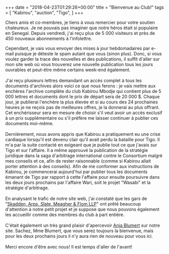 +++
date = "2018-04-23T01:29:26+00:00"
title = "Bienvenue au Club!"
tags = [
    "Kabirou",
    "auction",
    "Tigo",
]
+++

Chers amis et co-membres, je tiens à vous remercier pour votre soutien chaleureux. Je ne pouvais pas imaginer que notre héros était si populaire en  Senegal. Depuis vendredi, j'ai reçu plus de 5 000 visiteurs  et près de 450 nouveaux abonnements à l'infolettre.
<!--more-->

Cependant, je vais vous envoyer des mises à jour hebdomadaires par e-mail puisque je déteste le spam autant que vous (sinon plus). Donc, si vous voulez garder la trace des nouvelles et des publications, il suffit d'aller sur mon site web où vous trouverez une nouvelle publication tous les jours ouvrables  et peut-être même certains week-end également.
<br></br>
J'ai reçu plusieurs lettres demandant un accès complet à tous les documents d'archives alors voici ce que nous ferons : je vais mettre aux enchères l'archive complète du club Kabirou Mbodje qui contient plus  de 5 000 lettres et documents dont le prix de départ sera de 20 000 $. Chaque jour, je publierai l'enchère la plus élevée et si au cours des 24 prochaines heures je ne reçois pas de meilleures offres, je la donnerai au plus offrant. Cet enchérisseur sera en mesure de choisir s'il veut avoir un accès exclusif à un prix supplémentaire ou s'il préfère me laisser continuer à publier ces documents moi-même.
<br></br>
Dernièrement, nous avons appris que Kabirou a pratiquement eu une crise cardiaque lorsqu'il est devenu clair qu'il avait perdu la bataille pour Tigo. Il m'a par la suite contacté en exigeant que je publie tout ce que j'avais sur Tigo et sur l'affaire. Il a même approuvé la publication de la stratégie juridique dans la saga d'arbitrage international contre le Consortium malgré mes conseils et ce, afin de rester raisonnable (comme si Kabirou allait porter attention à des conseils). Afin de me conformer aux instructions de Kabirou, je commencerai aujourd'hui par publier tous les documents émanant de Tigo par rapport à cette l'affaire pour ensuite poursuivre dans les deux jours prochains par l'affaire Wari, soit le projet "Wasabi" et la stratégie d'arbitrage.
<br></br>
En analysant le trafic de notre site web, j'ai constaté que les gars de "[Skadden, Arps, Slate, Meagher & Flom LLP](https://www.skadden.com/)" ont prêté beaucoup d'attention à notre petit projet et je suppose que nous pouvons également les accueillir comme des membres du club à part entière.
<br></br>
C'était également un très grand plaisir d'apercevoir  [Anja Blumert](mailto:anja.blumert@millicom.com) sur notre site. Sachez, Mme Blumert, que vous serez toujours la bienvenue, mais pour les deux prochains jours il n'y aura rien de nouveau pour vous ici.
<br></br>
Merci encore d'être avec nous! Il est temps d'aller de l'avant!
